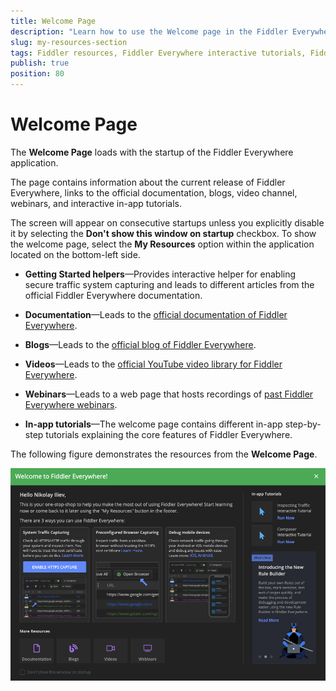 ```yaml
---
title: Welcome Page
description: "Learn how to use the Welcome page in the Fiddler Everywhere web-debugging HTTP-proxy client."
slug: my-resources-section
tags: Fiddler resources, Fiddler Everywhere interactive tutorials, Fiddler Everywhere blogs, Fiddler Everywhere webinars
publish: true
position: 80
---
```


# Welcome Page

The **Welcome Page** loads with the startup of the Fiddler Everywhere application.

The page contains information about the current release of Fiddler Everywhere, links to the official documentation, blogs, video channel, webinars, and interactive in-app tutorials.

The screen will appear on consecutive startups unless you explicitly disable it by selecting the **Don't show this window on startup** checkbox. To show the welcome page, select the **My Resources** option within the application located on the bottom-left side.

- **Getting Started helpers**&mdash;Provides interactive helper for enabling secure traffic system capturing and leads to different articles from the official Fiddler Everywhere documentation.

- **Documentation**&mdash;Leads to the [official documentation of Fiddler Everywhere](https://docs.telerik.com/fiddler-everywhere/introduction?utm_medium=product&utm_source=doc&utm_campaign=fe_product_gettingstarted).

- **Blogs**&mdash;Leads to the [official blog of Fiddler Everywhere](https://www.telerik.com/blogs/fiddler?utm_medium=product&utm_source=blogs&utm_campaign=fe_product_gettingstarted).

- **Videos**&mdash;Leads to the [official YouTube video library for Fiddler Everywhere](https://www.youtube.com/playlist?list=PLvmaC-XMqeBYviLOpMOZ38Dsjpp6Qr4Y6&utm_medium=product&utm_source=videos&utm_campaign=fe_product_gettingstarted).

- **Webinars**&mdash;Leads to a web page that hosts recordings of [past Fiddler Everywhere webinars](https://www.telerik.com/webinars/fiddler?utm_medium=product&utm_source=webinar&utm_campaign=fe_product_gettingstarted).

- **In-app tutorials**&mdash;The welcome page contains different in-app step-by-step tutorials explaining the core features of Fiddler Everywhere.

The following figure demonstrates the resources from the **Welcome Page**.

![My Resources option at the bottom-left](../images/resources/my-resources.png)
